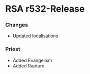 # RSA r532-Release

### Changes
* Updated localisations

### Priest
* Added Evangelism
* Added Rapture